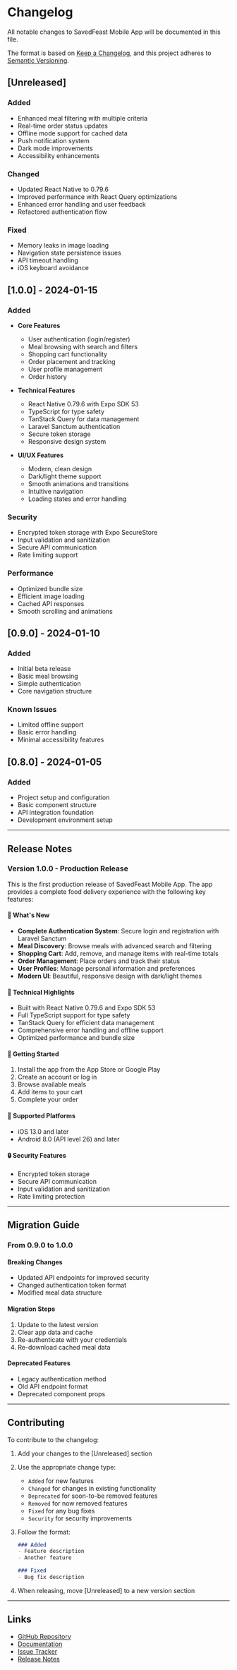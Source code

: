 # Changelog

All notable changes to SavedFeast Mobile App will be documented in this file.

The format is based on [Keep a Changelog](https://keepachangelog.com/en/1.0.0/),
and this project adheres to [Semantic Versioning](https://semver.org/spec/v2.0.0.html).

## [Unreleased]

### Added
- Enhanced meal filtering with multiple criteria
- Real-time order status updates
- Offline mode support for cached data
- Push notification system
- Dark mode improvements
- Accessibility enhancements

### Changed
- Updated React Native to 0.79.6
- Improved performance with React Query optimizations
- Enhanced error handling and user feedback
- Refactored authentication flow

### Fixed
- Memory leaks in image loading
- Navigation state persistence issues
- API timeout handling
- iOS keyboard avoidance

## [1.0.0] - 2024-01-15

### Added
- **Core Features**
  - User authentication (login/register)
  - Meal browsing with search and filters
  - Shopping cart functionality
  - Order placement and tracking
  - User profile management
  - Order history

- **Technical Features**
  - React Native 0.79.6 with Expo SDK 53
  - TypeScript for type safety
  - TanStack Query for data management
  - Laravel Sanctum authentication
  - Secure token storage
  - Responsive design system

- **UI/UX Features**
  - Modern, clean design
  - Dark/light theme support
  - Smooth animations and transitions
  - Intuitive navigation
  - Loading states and error handling

### Security
- Encrypted token storage with Expo SecureStore
- Input validation and sanitization
- Secure API communication
- Rate limiting support

### Performance
- Optimized bundle size
- Efficient image loading
- Cached API responses
- Smooth scrolling and animations

## [0.9.0] - 2024-01-10

### Added
- Initial beta release
- Basic meal browsing
- Simple authentication
- Core navigation structure

### Known Issues
- Limited offline support
- Basic error handling
- Minimal accessibility features

## [0.8.0] - 2024-01-05

### Added
- Project setup and configuration
- Basic component structure
- API integration foundation
- Development environment setup

---

## Release Notes

### Version 1.0.0 - Production Release

This is the first production release of SavedFeast Mobile App. The app provides a complete food delivery experience with the following key features:

#### 🎉 What's New
- **Complete Authentication System**: Secure login and registration with Laravel Sanctum
- **Meal Discovery**: Browse meals with advanced search and filtering
- **Shopping Cart**: Add, remove, and manage items with real-time totals
- **Order Management**: Place orders and track their status
- **User Profiles**: Manage personal information and preferences
- **Modern UI**: Beautiful, responsive design with dark/light themes

#### 🔧 Technical Highlights
- Built with React Native 0.79.6 and Expo SDK 53
- Full TypeScript support for type safety
- TanStack Query for efficient data management
- Comprehensive error handling and offline support
- Optimized performance and bundle size

#### 🚀 Getting Started
1. Install the app from the App Store or Google Play
2. Create an account or log in
3. Browse available meals
4. Add items to your cart
5. Complete your order

#### 📱 Supported Platforms
- iOS 13.0 and later
- Android 8.0 (API level 26) and later

#### 🔒 Security Features
- Encrypted token storage
- Secure API communication
- Input validation and sanitization
- Rate limiting protection

---

## Migration Guide

### From 0.9.0 to 1.0.0

#### Breaking Changes
- Updated API endpoints for improved security
- Changed authentication token format
- Modified meal data structure

#### Migration Steps
1. Update to the latest version
2. Clear app data and cache
3. Re-authenticate with your credentials
4. Re-download cached meal data

#### Deprecated Features
- Legacy authentication method
- Old API endpoint format
- Deprecated component props

---

## Contributing

To contribute to the changelog:

1. Add your changes to the [Unreleased] section
2. Use the appropriate change type:
   - `Added` for new features
   - `Changed` for changes in existing functionality
   - `Deprecated` for soon-to-be removed features
   - `Removed` for now removed features
   - `Fixed` for any bug fixes
   - `Security` for security improvements

3. Follow the format:
   ```markdown
   ### Added
   - Feature description
   - Another feature
   
   ### Fixed
   - Bug fix description
   ```

4. When releasing, move [Unreleased] to a new version section

---

## Links

- [GitHub Repository](https://github.com/yourusername/savedfeast-mobile)
- [Documentation](https://github.com/yourusername/savedfeast-mobile#readme)
- [Issue Tracker](https://github.com/yourusername/savedfeast-mobile/issues)
- [Release Notes](https://github.com/yourusername/savedfeast-mobile/releases)
